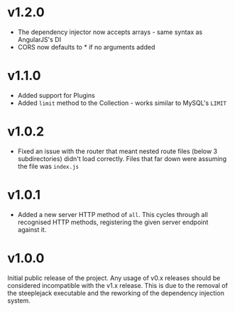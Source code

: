 # v1.2.0

 - The dependency injector now accepts arrays - same syntax as AngularJS's DI
 - CORS now defaults to * if no arguments added

# v1.1.0

 - Added support for Plugins
 - Added `limit` method to the Collection - works similar to MySQL's `LIMIT`

# v1.0.2

 - Fixed an issue with the router that meant nested route files (below 3 subdirectories) didn't load correctly. Files
 that far down were assuming the file was `index.js`

# v1.0.1

 - Added a new server HTTP method of `all`. This cycles through all recognised HTTP methods, registering the given
 server endpoint against it.

# v1.0.0

Initial public release of the project.  Any usage of v0.x releases should be considered incompatible with the v1.x
release.  This is due to the removal of the steeplejack executable and the reworking of the dependency injection system.
